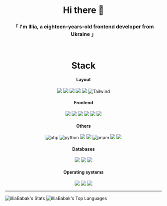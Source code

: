 <h1 align='center' color='white'>Hi there 👋</h1>
<h3 align='center' color='white'>「 I'm Illia, a eighteen-years-old frontend developer from Ukraine 」</h3><br>

<div align='center'>
  <h1>Stack</h1>
  
  <div>
    <h4>Layout</h4>
    <img src="https://img.shields.io/badge/-HTML5-E34F26?style=for-the-badge&logo=HTML5&logoColor=white&logoWidth=10" alt=" " />
    <img src="https://img.shields.io/badge/-CSS3-1572B6?style=for-the-badge&logo=CSS3&logoColor=white&logoWidth=10" alt=" " />
    <img src="https://img.shields.io/badge/-Scss-CC6699?style=for-the-badge&logo=Sass&logoColor=white&logoWidth=10" alt=" " />
    <img src="https://img.shields.io/badge/Less-1D365D?style=for-the-badge&logo=Less&logoColor=white&logoWidth=10" alt=" " />
    <img src="https://img.shields.io/badge/-Bootstrap-7952B3?style=for-the-badge&logo=Bootstrap&logoColor=white&logoWidth=10" alt=" " />
    <img src="https://img.shields.io/badge/Tailwind-06B6D4?style=for-the-badge&logo=Tailwindcss&logoColor=fff&logoWidth=10" alt="Tailwind" />
    </div>

  <div>
    <h4>Frontend</h4>
   <img src="https://img.shields.io/badge/-JavaScript-F7DF1E?style=for-the-badge&logo=JavaScript&logoColor=white&logoWidth=10" alt=" " />
   <img src="https://img.shields.io/badge/-TypeScript-3178C6?style=for-the-badge&logo=TypeScript&logoColor=white&logoWidth=10" alt=" " />
   <img src="https://img.shields.io/badge/-React-61DAFB?style=for-the-badge&logo=React&logoColor=white&logoWidth=10" alt=" " />
   <img src="https://img.shields.io/badge/Redux-764ABC?style=for-the-badge&logo=Redux&logoColor=white&logoWidth=10" alt=" " />
   <img src="https://img.shields.io/badge/React%20Query-FF4154?style=for-the-badge&logo=React Query&logoColor=white&logoWidth=10" alt=" " />
     <img src="https://img.shields.io/badge/React%20Bootstrap-41E0FD?style=for-the-badge&logo=React Bootstrap&logoColor=white&logoWidth=10" alt=" " />
  </div>

  <div>
    <h4>Others</h4>
   <img src="https://img.shields.io/badge/php-purple?style=for-the-badge&logo=PHP&logoColor=white&logoWidth=10" alt="php" />
    <img src="https://img.shields.io/badge/python-1572B6?style=for-the-badge&logo=Python&logoColor=white&logoWidth=10" alt="python" />
    <img src="https://img.shields.io/badge/Npm-CB3837?style=for-the-badge&logo=Npm&logoColor=white&logoWidth=10" alt=" " />
    <img src="https://img.shields.io/badge/Yarn-2C8EBB?style=for-the-badge&logo=Yarn&logoColor=white&logoWidth=10" alt=" " />
    <img src="https://img.shields.io/badge/pnpm-F69220?style=for-the-badge&logo=pnpm&logoColor=fff&logoWidth=10" alt="pnpm" />
    <img src="https://img.shields.io/badge/Axios-5A29E4?style=for-the-badge&logo=Axios&logoColor=white&logoWidth=10" alt=" " />
    <img src="https://img.shields.io/badge/-Git-F05032?style=for-the-badge&logo=Git&logoColor=white&logoWidth=10" alt=" " />
  </div>

  <div>
    <h4>Databases</h4>
     <img src="https://img.shields.io/badge/Supabase-3FCF8E?style=for-the-badge&logo=Supabase&logoColor=white&logoWidth=10" alt=" " />
    <img src="https://img.shields.io/badge/MySQL-4479A1?style=for-the-badge&logo=MySQL&logoColor=white&logoWidth=10" alt=" " />
    <img src="https://img.shields.io/badge/PostgreSQL-4169E1?style=for-the-badge&logo=PostgreSQL&logoColor=white&logoWidth=10" alt=" " />
  </div>
 
  <div>
    <h4>Operating systems</h4>
    <img src="https://img.shields.io/badge/Windows-0078D4?style=for-the-badge&logo=Windows&logoColor=white&logoWidth=10" alt=" " />
    <img src="https://img.shields.io/badge/macOs-000000?style=for-the-badge&logo=macOs&logoColor=white&logoWidth=10" alt=" " />
    <img src="https://img.shields.io/badge/Linux-FCC624?style=for-the-badge&logo=Linux&logoColor=white&logoWidth=10" alt=" " />
  </div>
   
  ---
</div>

![illiaBabak's Stats](https://github-readme-stats.vercel.app/api?username=illiaBabak&theme=tokyonight&show_icons=true&hide_border=true&count_private=false)
![illiaBabak's Top Languages](https://github-readme-stats.vercel.app/api/top-langs/?username=illiaBabak&theme=tokyonight&show_icons=true&hide_border=true&layout=compact)


